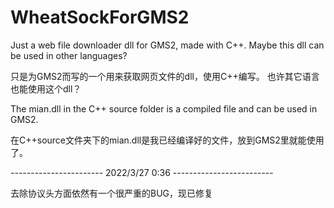 # WheatSockForGMS2

Just a web file downloader dll for GMS2, made with C++.
Maybe this dll can be used in other languages?

只是为GMS2而写的一个用来获取网页文件的dll，使用C++编写。
也许其它语言也能使用这个dll？

The mian.dll in the C++ source folder is a compiled file and can be used in GMS2.

在C++source文件夹下的mian.dll是我已经编译好的文件，放到GMS2里就能使用了。


----------------------- 2022/3/27 0:36 -------------------------

去除协议头方面依然有一个很严重的BUG，现已修复
